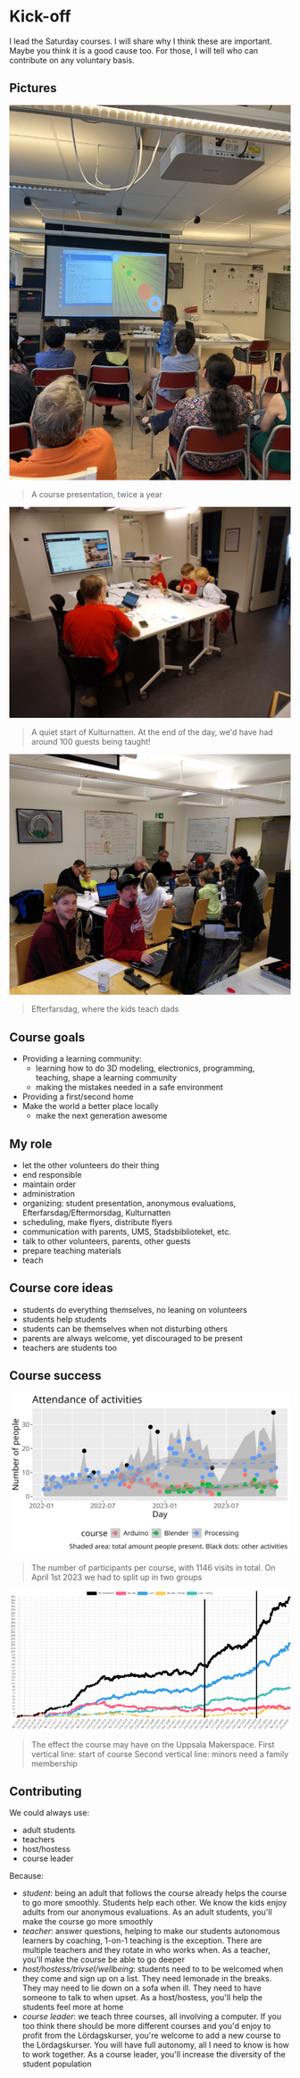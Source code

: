 # Kick-off

I lead the Saturday courses.
I will share why I think these are important.
Maybe you think it is a good cause too.
For those, I will tell who can contribute on any voluntary basis.

## Pictures

![A course presentation, twice a year](IMG_3005.JPEG)

> A course presentation, twice a year

![A quiet start of Kulturnatten](kulturnatten.jpg)

> A quiet start of Kulturnatten.
> At the end of the day, we'd have had around 100 guests being taught!

![Efterfarsdag, where the kids teach dads](efterfarsdag.jpg)

> Efterfarsdag, where the kids teach dads

## Course goals

- Providing a learning community:
  - learning how to do 3D modeling, electronics, programming, teaching, shape a learning community
  - making the mistakes needed in a safe environment
- Providing a first/second home
- Make the world a better place locally
  - make the next generation awesome

## My role

- let the other volunteers do their thing
- end responsible
- maintain order
- administration
- organizing: student presentation, anonymous evaluations, Efterfarsdag/Eftermorsdag, Kulturnatten
- scheduling, make flyers, distribute flyers
- communication with parents, UMS, Stadsbiblioteket, etc.
- talk to other volunteers, parents, other guests
- prepare teaching materials
- teach

## Course core ideas

- students do everything themselves, no leaning on volunteers
- students help students
- students can be themselves when not disturbing others
- parents are always welcome, yet discouraged to be present
- teachers are students too

## Course success

![The number of participants per course](n_per_day_per_course.png)

> The number of participants per course, with 1146 visits in total.
> On April 1st 2023 we had to split up in two groups

![The effect the course may have on the Uppsala Makerspace](medlemmar_and_loerdagskurs.png)

> The effect the course may have on the Uppsala Makerspace.
> First vertical line: start of course
> Second vertical line: minors need a family membership

## Contributing

We could always use:

- adult students
- teachers
- host/hostess
- course leader

Because:

- *student*: being an adult that follows the course already helps the course to go more smoothly. Students help each other.
  We know the kids enjoy adults from our anonymous evaluations. As an adult students, you'll make the course go more smoothly
- *teacher*: answer questions, helping to make our students autonomous learners by coaching, 1-on-1 teaching is the exception. There are
  multiple teachers and they rotate in who works when.
  As a teacher, you'll make the course be able to go deeper
- *host/hostess/trivsel/wellbeing*: students need to to be welcomed when they come and sign up on a list. They need lemonade in the breaks.
  They may need to lie down on a sofa when ill. They need to have someone to talk to when upset. As a host/hostess, you'll help the students feel more at home
- *course leader*: we teach three courses, all involving a computer. If you too think there should be more different courses
  and you'd enjoy to profit from the Lördagskurser, you're welcome to add a new course to the Lördagskurser.
  You will have full autonomy, all I need to know is how to work together.
  As a course leader, you'll increase the diversity of the student population
  
